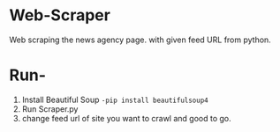 # Web-Scraper
Web scraping the news agency page. with given feed URL from python.

# Run-
1. Install Beautiful Soup
    `-pip install beautifulsoup4`
2. Run Scraper.py
3. change feed url of site you want to crawl and good to go.
